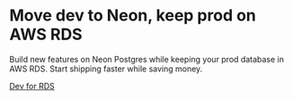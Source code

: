# Move dev to Neon, keep prod on AWS RDS

Build new features on Neon Postgres while keeping your prod database in AWS RDS. Start shipping faster while saving money.

[Dev for RDS](https://neon.tech/dev-for-rds)
